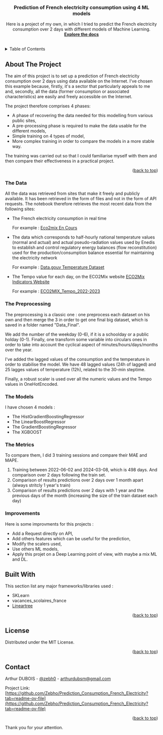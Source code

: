 <!-- Improved compatibility of back to top link: See: https://github.com/othneildrew/Best-README-Template/pull/73 -->
<a name="readme-top"></a>

<!-- PROJECT LOGO -->
<br />
<div align="center">

  <h3 align="center"> Prediction of French electricity consumption using 4 ML models </h3>

  <p align="center">
    Here is a project of my own, in which I tried to predict the French electricity consumption over 2 days with different models of Machine Learning.
    <br />
    <a href="https://github.com/Zebho/Prediction_Consumption_French_Electricity"><strong> Explore the docs </strong></a>
    <br />
    <br />
  </p>
</div>



<!-- TABLE OF CONTENTS -->
<details>
  <summary>Table of Contents</summary>
  <ol>
    <li>
      <a href="#about-the-project">About The Project</a>
      <ul>
        <li><a href="#the-data">The Data</a></li>
      </ul>
      <ul>
        <li><a href="#the-preprocessing">The Preprocessing</a></li>
      </ul>
      <ul>
        <li><a href="#the-models">The Models</a></li>
      </ul>
      <ul>
        <li><a href="#the-metrics">The Metrics</a></li>
      </ul>
      <ul>
        <li><a href="#improvementsh">Improvements</a></li>
      </ul>
    </li>
    <li>
      <a href="#built-with">Built With</a>
    </li>
     <li>
      <a href="#licence">Licence</a>
    </li>
     <li>
      <a href="#contacts">Contacts</a>
    </li>
  </ol>
</details>



<!-- ABOUT THE PROJECT -->
## About The Project
The aim of this project is to set up a prediction of French electricity consumption over 2 days using data available on the Internet. I've chosen this example because, firstly, it's a sector that particularly appeals to me and, secondly, all the data (former consumption or associated characteristics) are easily and freely accessible on the Internet.


The project therefore comprises 4 phases:
* A phase of recovering the data needed for this modelling from various public sites,
* A pre-processing phase is required to make the data usable for the different models,
* Simple training on 4 types of model,
* More complex training in order to compare the models in a more stable way.

The training was carried out so that I could familiarise myself with them and then compare their effectiveness in a practical project.

<p align="right">(<a href="#readme-top">back to top</a>)</p>

### The Data
All the data was retrieved from sites that make it freely and publicly available. It has been retrieved in the form of files and not in the form of API requests. The notebook therefore retrieves the most recent data from the following sites:

* The French electricity consumption in real time

  For example : [Eco2mix En Cours](https://eco2mix.rte-france.com/download/eco2mix/eCO2mix_RTE_En-cours-TR.zip )

* The data which corresponds to half-hourly national temperature values (normal and actual) and actual pseudo-radiation values used by Enedis to establish and control regulatory energy balances (flow reconstitution) used for the production/consumption balance essential for maintaining the electricity network

  For example : [Data.gouv Temperature Dataset](https://www.data.gouv.fr/fr/datasets/donnees-de-temperature-et-de-pseudo-rayonnement-en-j-2/ )
* The Tempo value for each day, on the ECO2Mix website [ECO2Mix Indicators Website](https://www.rte-france.com/en/eco2mix/download-indicators )

  For example : [ECO2MIX_Tempo_2022-2023](https://eco2mix.rte-france.com/curves/downloadCalendrierTempo?season=22-23)


### The Preprocessing
The preprocessing is a classic one : one preprocess each dataset on his own and then merge the 3 in order to get one final big dataset, which is saved in a folder named "Data_Final".

We add the number of the weekday (0-6), if it is a schoolday or a public holday (0-1). Finally, one transform some variable into circulars ones in order to take into account the cyclical aspect of minutes/hours/days/months over the year.

I've added the lagged values of the consumption and the temperature in order to stabilise the model. We have 48 lagged values (24h of lagged) and 25 lagges values of temperature (12h), related to the 30-min steptime.

Finally, a robust scaler is used over all the numeric values and the Tempo values in OneHotEncoded.

### The Models
I have chosen 4 models :
* The HistGradientBoostingRegressor
* The LinearBoostRegressor
* The GradientBoostingRegressor
* The XGBOOST

### The Metrics
To compare them, I did 3 training sessions and compare their MAE and MAPE.
1) Training between 2022-06-02 and 2024-03-08, which is 498 days. And comparison over 2 days following the train set.
2) Comparison of results predictions over 2 days over 1 month apart (always stritcly 1 year's train)
3) Comparison of results predictions over 2 days with 1 year and the previous days of the month (increasing the size of the train dataset each day)

### Improvements
Here is some improvments for this projects :
* Add a Request directly on API,
* Add others features which can be useful for the prediction,
* Modify the scalers used,
* Use others ML models,
* Apply this projet on a Deep Learning point of view, with maybe a mix ML and DL.


## Built With

This section list any major frameworks/libraries used :

* SKLearn
* vacances_scolaires_france
* [Lineartree](https://github.com/cerlymarco/linear-tree)

<p align="right">(<a href="#readme-top">back to top</a>)</p>

<!-- LICENSE -->
## License

Distributed under the MIT License.

<p align="right">(<a href="#readme-top">back to top</a>)</p>



<!-- CONTACT -->
## Contact

Arthur DUBOIS - [@zebh0](https://twitter.com/zebh0) - arthurdubsm@gmail.com

Project Link: [https://github.com/Zebho/Prediction_Consumption_French_Electricity?tab=readme-ov-file](https://github.com/Zebho/Prediction_Consumption_French_Electricity?tab=readme-ov-file)

<p align="right">(<a href="#readme-top">back to top</a>)</p>

Thank you for your attention.
